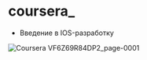 # coursera_
- Введение в IOS-разработку

![Coursera VF6Z69R84DP2_page-0001](https://user-images.githubusercontent.com/74190597/158959203-750e4ef3-51cd-48aa-ad3d-43fbaceb498f.jpg)
